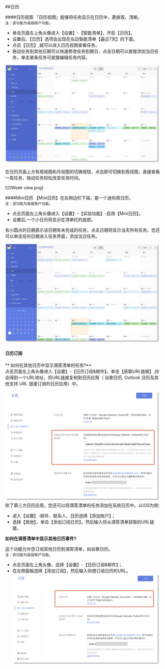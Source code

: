 ##日历

####日历视图
「日历视图」能够将任务显示在日历中，更直观、清晰。
<br >`注：该功能为高级账户功能。`

* 单击页面左上角头像进入【设置】-【智能清单】，开启【日历】。
* 设置后，【日历】选项会出现在左边智能清单【最近7天】的下面。
* 点击【日历】,就可以进入日历视图查看任务。
* 拖动任务到其他日期可以快速修改任务到期日，点击日期可以直接添加当日任务，单击某条任务可直接编辑任务内容。

![](web-calendarview.png)

在日历页面上方有周视图和月视图的切换按钮，点击即可切换到周视图，直接查看一周任务，拖动任务轻松改变任务时间。

![](Week view.png)

####Mini日历
【Mini日历】在左侧边栏下端，是一个迷你周日历。
<br>`注：该功能为高级账户功能。`
* 点击页面左上角头像进入【设置】-【实验功能】-启用【Mini日历】。
* 设置后,一个小日历将显示在清单栏的底部。

有小圆点的日期表示该日期有未完成的任务，点击日期将显示当天所有任务。您还可以单击任何日期进入任务界面，添加当日任务。

![](web-mini0.png)

#### 日历订阅

** 如何在其他日历中显示滴答清单的任务?**
<br >点击页面左上角头像进入【设置】-【日历订阅&邮件】。单击【获取URL链接】,你会得到一个URL地址，将URL链接复制到日历应用（ 谷歌日历,  Outlook 日历及其他支持 URL 链接订阅的日历应用）中。

![](web-subtick.png)
<br >除了第三方日历应用，您还可以将滴答清单的任务添加在系统日历中。以iOS为例:
* 进入【设置】-邮件、联系人、日历选择【添加账户】；
* 选择【其他】，单击【添加订阅日历】，然后输入你从滴答清单获取的URL链接。

**如何在滴答清单中显示其他日历事件?**

这个功能允许您订阅其他日历到滴答清单，如谷歌日历。
<br >`注：该功能为高级账户功能。`
* 点击页面左上角头像，选择【设置】-【日历订阅&邮件】；
* 在左侧面板选择【添加订阅】，然后输入你想订阅日历的URL。
![](web-subsgoo.png)
